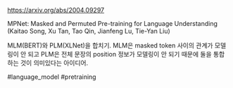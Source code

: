 https://arxiv.org/abs/2004.09297

MPNet: Masked and Permuted Pre-training for Language Understanding (Kaitao Song, Xu Tan, Tao Qin, Jianfeng Lu, Tie-Yan Liu)

MLM(BERT)와 PLM(XLNet)을 합치기. MLM은 masked token 사이의 관계가 모델링이 안 되고 PLM은 전체 문장의 position 정보가 모델링이 안 되기 때문에 둘을 통합하는 것이 의미있다는 아이디어.

#language_model #pretraining 
